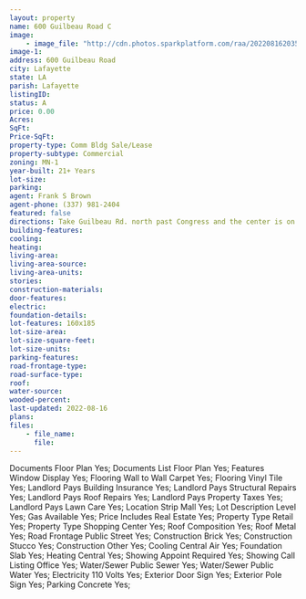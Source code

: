```yaml
---
layout: property
name: 600 Guilbeau Road C
image:
    - image_file: "http://cdn.photos.sparkplatform.com/raa/20220816203539523385000000.jpg"
image-1:
address: 600 Guilbeau Road
city: Lafayette
state: LA
parish: Lafayette
listingID: 
status: A
price: 0.00
Acres: 
SqFt: 
Price-SqFt: 
property-type: Comm Bldg Sale/Lease
property-subtype: Commercial
zoning: MN-1
year-built: 21+ Years
lot-size: 
parking: 
agent: Frank S Brown
agent-phone: (337) 981-2404
featured: false
directions: Take Guilbeau Rd. north past Congress and the center is on the right before you get to Ambassador Caffery.
building-features: 
cooling: 
heating: 
living-area: 
living-area-source: 
living-area-units: 
stories: 
construction-materials: 
door-features: 
electric: 
foundation-details: 
lot-features: 160x185
lot-size-area: 
lot-size-square-feet: 
lot-size-units: 
parking-features: 
road-frontage-type: 
road-surface-type: 
roof: 
water-source: 
wooded-percent: 
last-updated: 2022-08-16
plans: 
files:
    - file_name:
      file:
---
```

Documents	Floor Plan	Yes;
Documents List	Floor Plan	Yes;
Features	Window Display	Yes;
Flooring	Wall to Wall Carpet	Yes;
Flooring	Vinyl Tile	Yes;
Landlord Pays	Building Insurance	Yes;
Landlord Pays	Structural Repairs	Yes;
Landlord Pays	Roof Repairs	Yes;
Landlord Pays	Property Taxes	Yes;
Landlord Pays	Lawn Care	Yes;
Location	Strip Mall	Yes;
Lot Description	Level	Yes;
Gas	Available	Yes;
Price Includes	Real Estate	Yes;
Property Type	Retail	Yes;
Property Type	Shopping Center	Yes;
Roof	Composition	Yes;
Roof	Metal	Yes;
Road Frontage	Public Street	Yes;
Construction	Brick	Yes;
Construction	Stucco	Yes;
Construction	Other	Yes;
Cooling	Central Air	Yes;
Foundation	Slab	Yes;
Heating	Central	Yes;
Showing	Appoint Required	Yes;
Showing	Call Listing Office	Yes;
Water/Sewer	Public Sewer	Yes;
Water/Sewer	Public Water	Yes;
Electricity	110 Volts	Yes;
Exterior	Door Sign	Yes;
Exterior	Pole Sign	Yes;
Parking	Concrete	Yes;

